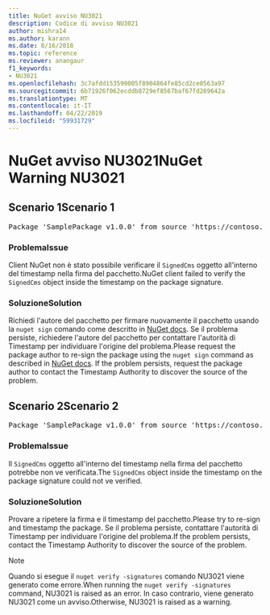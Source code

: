 ```yaml
---
title: NuGet avviso NU3021
description: Codice di avviso NU3021
author: mishra14
ms.author: karann
ms.date: 8/16/2018
ms.topic: reference
ms.reviewer: anangaur
f1_keywords:
- NU3021
ms.openlocfilehash: 3c7afdd153599005f8904864fe85cd2ce0563a97
ms.sourcegitcommit: 6b71926f062ecddb8729ef8567baf67fd269642a
ms.translationtype: MT
ms.contentlocale: it-IT
ms.lasthandoff: 04/22/2019
ms.locfileid: "59931729"
---
```

# <a name="nuget-warning-nu3021"></a><span data-ttu-id="b5b89-103">NuGet avviso NU3021</span><span class="sxs-lookup"><span data-stu-id="b5b89-103">NuGet Warning NU3021</span></span>

## <a name="scenario-1"></a><span data-ttu-id="b5b89-104">Scenario 1</span><span class="sxs-lookup"><span data-stu-id="b5b89-104">Scenario 1</span></span>

<pre>Package 'SamplePackage v1.0.0' from source 'https://contoso.com/index.json': The primary signature's timestamp signature validation failed.</pre>

### <a name="issue"></a><span data-ttu-id="b5b89-105">Problema</span><span class="sxs-lookup"><span data-stu-id="b5b89-105">Issue</span></span>

<span data-ttu-id="b5b89-106">Client NuGet non è stato possibile verificare il `SignedCms` oggetto all'interno del timestamp nella firma del pacchetto.</span><span class="sxs-lookup"><span data-stu-id="b5b89-106">NuGet client failed to verify the `SignedCms` object inside the timestamp on the package signature.</span></span>


### <a name="solution"></a><span data-ttu-id="b5b89-107">Soluzione</span><span class="sxs-lookup"><span data-stu-id="b5b89-107">Solution</span></span>

<span data-ttu-id="b5b89-108">Richiedi l'autore del pacchetto per firmare nuovamente il pacchetto usando la `nuget sign` comando come descritto in [NuGet docs](https://docs.microsoft.com/en-us/nuget/create-packages/sign-a-package). Se il problema persiste, richiedere l'autore del pacchetto per contattare l'autorità di Timestamp per individuare l'origine del problema.</span><span class="sxs-lookup"><span data-stu-id="b5b89-108">Please request the package author to re-sign the package using the `nuget sign` command as described in [NuGet docs](https://docs.microsoft.com/en-us/nuget/create-packages/sign-a-package). If the problem persists, request the package author to contact the Timestamp Authority to discover the source of the problem.</span></span>



## <a name="scenario-2"></a><span data-ttu-id="b5b89-109">Scenario 2</span><span class="sxs-lookup"><span data-stu-id="b5b89-109">Scenario 2</span></span>

<pre>Package 'SamplePackage v1.0.0' from source 'https://contoso.com/index.json': The timestamp signature validation failed.</pre>

### <a name="issue"></a><span data-ttu-id="b5b89-110">Problema</span><span class="sxs-lookup"><span data-stu-id="b5b89-110">Issue</span></span>

<span data-ttu-id="b5b89-111">Il `SignedCms` oggetto all'interno del timestamp nella firma del pacchetto potrebbe non ve verificata.</span><span class="sxs-lookup"><span data-stu-id="b5b89-111">The `SignedCms` object inside the timestamp on the package signature could not ve verified.</span></span>


### <a name="solution"></a><span data-ttu-id="b5b89-112">Soluzione</span><span class="sxs-lookup"><span data-stu-id="b5b89-112">Solution</span></span>

<span data-ttu-id="b5b89-113">Provare a ripetere la firma e il timestamp del pacchetto.</span><span class="sxs-lookup"><span data-stu-id="b5b89-113">Please try to re-sign and timestamp the package.</span></span> <span data-ttu-id="b5b89-114">Se il problema persiste, contattare l'autorità di Timestamp per individuare l'origine del problema.</span><span class="sxs-lookup"><span data-stu-id="b5b89-114">If the problem persists, contact the Timestamp Authority to discover the source of the problem.</span></span>


> [!Note]
> <span data-ttu-id="b5b89-115">Quando si esegue il `nuget verify -signatures` comando NU3021 viene generato come errore.</span><span class="sxs-lookup"><span data-stu-id="b5b89-115">When running the `nuget verify -signatures` command, NU3021 is raised as an error.</span></span> <span data-ttu-id="b5b89-116">In caso contrario, viene generato NU3021 come un avviso.</span><span class="sxs-lookup"><span data-stu-id="b5b89-116">Otherwise, NU3021 is raised as a warning.</span></span>